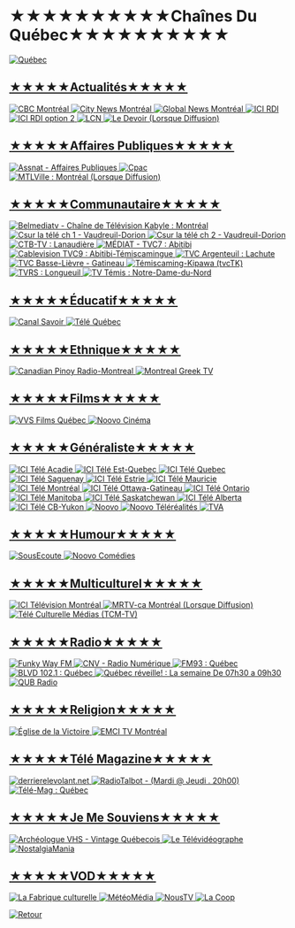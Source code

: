 #                                       ★★★★★★★★★★Chaînes Du Québec★★★★★★★★★★


<a href="https://fr.wikipedia.org/wiki/Qu%C3%A9bec"><img src="https://i.imgur.com/GmpAzAe.png" title="Québec">


## ★★★★★Actualités★★★★★
<a href="https://rplayer.surge.sh/?url=https://cbcrclinear-tor.akamaized.net/hls/live/2042761/CBCRCLINEAR_TOR_7/master5.m3u8"><img src="https://i.imgur.com/43dfVtF.png" title="CBC Montréal">
<a href="https://rplayer.surge.sh/?url=https://citynewsregional.akamaized.net/hls/live/553720/CityNews-Montreal/master.m3u8"><img src="https://i.imgur.com/sMSCxTz.png" title="City News Montréal">
<a href="https://globalnews.ca/live/montreal/"><img src="https://i.imgur.com/ZXPLBwl.png" title="Global News Montréal">
<a href="https://rplayer.surge.sh/?url=https://rcavlive.akamaized.net/hls/live/704026/canrdi/master.m3u8"><img src="https://i.imgur.com/4UPQNDv.png" title="ICI RDI">
<a href="https://rplayer.surge.sh/?url=https://rcavlive.akamaized.net/hls/live/704025/xcanrdi/master.m3u8"><img src="https://i.imgur.com/4UPQNDv.png" title="ICI RDI option 2"> 
<a href="https://rplayer.surge.sh/?url=https://tvalive.akamaized.net/hls/live/2014213/tvan01/tvan01.m3u8"><img src="https://i.imgur.com/hRln6Kw.png" title="LCN">
<a href="https://www.youtube.com/channel/UCVSWLtm3ijS-rTwa__Ww2Rg/live"><img src="https://i.imgur.com/4P48wOr.jpg" title="Le Devoir (Lorsque Diffusion)">


## ★★★★★Affaires Publiques★★★★★
<a href="https://rplayer.surge.sh/?url=https://diffusionm.assnat.qc.ca/diffusion/canal17/playlist.m3u8"><img src="https://i.imgur.com/CwLgEfW.png" title="Assnat - Affaires Publiques">
<a href="https://www.cpac.ca/"><img src="https://i.imgur.com/REld05a.png" title="Cpac">
<a href="https://www.youtube.com/channel/UCCm3eAbiTKAowAPMpSdd1Xg/live"><img src="https://i.imgur.com/jORz0hY.png" title="MTLVille : Montréal (Lorsque Diffusion)">


## ★★★★★Communautaire★★★★★
<a href="https://www.youtube.com/user/bellahdjel/live"><img src="https://i.imgur.com/duDrgvb.png" title="Belmediatv - Chaîne de Télévision Kabyle : Montréal">
<a href="https://player.castr.com/live_f88ae0808c9911ee9d20297cbe04ce6d"><img src="https://i.imgur.com/zOdI1tQ.png" title="Csur la télé ch 1 - Vaudreuil-Dorion">
<a href="https://player.castr.com/live_ee53b1d08d9511ee89c1a3cd362d5ce1"><img src="https://i.imgur.com/zOdI1tQ.png" title="Csur la télé ch 2 - Vaudreuil-Dorion">
<a href="https://www.youtube.com/channel/UCnLHq8falZ_amWrLZx72t3g/live"><img src="https://i.imgur.com/hKfoCaC.png" title="CTB-TV : Lanaudière">
<a href="https://www.youtube.com/channel/UCj7mjJ8KYA7tLly9RUAb6XA/live"><img src="https://i.imgur.com/uVA7Wic.png" title="MÉDIAT - TVC7 : Abitibi">
<a href="https://www.youtube.com/channel/UC0JP0ek-HhcqisiEpsZiQZA/live"><img src="https://i.imgur.com/UAyZSSb.png" title="Cablevision TVC9 : Abitibi-Témiscamingue">
<a href="https://www.youtube.com/channel/UCbpWeJEG79mzbvZQMK3-BjA/live"><img src="https://i.imgur.com/mFfzONT.jpg" title="TVC Argenteuil : Lachute">
<a href="https://www.youtube.com/channel/UCbgIbDt25VGDd_lt1roFNpA/live"><img src="https://i.imgur.com/2pqQlTt.jpg" title="TVC Basse-Lièvre - Gatineau">
<a href="https://rplayer.surge.sh/?url=https://www.twitch.tv/tvctklive"><img src="https://i.imgur.com/ghf0FAa.png" title="Témiscaming-Kipawa (tvcTK)">
<a href="https://player.castr.com/live_d6983bc091e611edbddd7fe8982d8daf"><img src="https://i.imgur.com/fNbwRDt.png" title="TVRS : Longueuil">
<a href="https://www.youtube.com/channel/UCdppqXtvbns2vdI-eWlbQpw/live"><img src="https://i.imgur.com/HNb0yui.png" title="TV Témis : Notre-Dame-du-Nord">


## ★★★★★Éducatif★★★★★
<a href="https://rplayer.surge.sh/?url=https://hls.savoir.media/live/stream.m3u8"><img src="https://i.imgur.com/ybYDwaD.png" title="Canal Savoir">
<a href="https://rplayer.surge.sh/?url=https://bcovlive-a.akamaihd.net/575d86160eb143458d51f7ab187a4e68/us-east-1/6101674910001/playlist.m3u8"><img src="https://i.imgur.com/aUVOxIE.png" title="Télé Québec">


## ★★★★★Ethnique★★★★★
<a href="https://www.youtube.com/channel/UCAEDRKAof_vZLRLVoyIJpgw/live"><img src="https://i.imgur.com/PXI6yHX.png" title="Canadian Pinoy Radio-Montreal">
<a href="https://rplayer.surge.sh/?url=http://live.greektv.ca/hls1/greektv.m3u8"><img src="https://i.imgur.com/yXATGcj.png" title="Montreal Greek TV">


## ★★★★★Films★★★★★
<a href="https://www.youtube.com/channel/UC5gfYXsS_p1EV5e42a2RKjQ/live"><img src="https://i.imgur.com/AjKctQZ.jpg" title="VVS Films Québec">
<a href="https://rplayer.surge.sh/?url=https://dk4ogs46bjxcw.cloudfront.net/v1/master/3722c60a815c199d9c0ef36c5b73da68a62b09d1/cc-xr1ct045l70mz/Noovo_Cinema.m3u8"><img src="https://i.imgur.com/ytygMFT.png" title="Noovo Cinéma">



## ★★★★★Généraliste★★★★★
<a href="https://rplayer.surge.sh/?url=https://rcavlive.akamaized.net/hls/live/704014/cancbaft/master_3000.m3u8"><img src="https://i.imgur.com/vaSCarL.png" title="ICI Télé Acadie">
<a href="https://rplayer.surge.sh/?url=https://rcavlive.akamaized.net/hls/live/704024/cancjbr/master_3000.m3u8"><img src="https://i.imgur.com/vaSCarL.png" title="ICI Télé Est-Quebec">
<a href="https://rplayer.surge.sh/?url=https://rcavlive.akamaized.net/hls/live/664045/cancbvt/master_3000.m3u8"><img src="https://i.imgur.com/vaSCarL.png" title="ICI Télé Quebec">
<a href="https://rplayer.surge.sh/?url=https://rcavlive.akamaized.net/hls/live/704023/cancktv/master_3000.m3u8"><img src="https://i.imgur.com/vaSCarL.png" title="ICI Télé Saguenay">
<a href="https://rplayer.surge.sh/?url=https://rcavlive.akamaized.net/hls/live/704016/cancksh/master_3000.m3u8"><img src="https://i.imgur.com/vaSCarL.png" title="ICI Télé Estrie">
<a href="https://rplayer.surge.sh/?url=https://rcavlive.akamaized.net/hls/live/704021/cancktm/master_3000.m3u8"><img src="https://i.imgur.com/vaSCarL.png" title="ICI Télé Mauricie">
<a href="https://rplayer.surge.sh/?url=https://rcavlive-dai.akamaized.net/hls/live/696614/cancbftprem/master_5000.m3u8"><img src="https://i.imgur.com/vaSCarL.png" title="ICI Télé Montréal">
<a href="https://rplayer.surge.sh/?url=https://rcavlive.akamaized.net/hls/live/664046/cancboft/master_3000.m3u8"><img src="https://i.imgur.com/vaSCarL.png" title="ICI Télé Ottawa-Gatineau">
<a href="https://rplayer.surge.sh/?url=https://rcavlive.akamaized.net/hls/live/704022/cancblft/master_3000.m3u8"><img src="https://i.imgur.com/vaSCarL.png" title="ICI Télé Ontario">
<a href="https://rplayer.surge.sh/?url=https://rcavlive.akamaized.net/hls/live/704018/cancbwft/master_3000.m3u8"><img src="https://i.imgur.com/vaSCarL.png" title="ICI Télé Manitoba">
<a href="https://rplayer.surge.sh/?url=https://rcavlive.akamaized.net/hls/live/704019/cancbkft/master_3000.m3u8"><img src="https://i.imgur.com/vaSCarL.png" title="ICI Télé Saskatchewan">
<a href="https://rplayer.surge.sh/?url=https://rcavlive.akamaized.net/hls/live/704020/cancbxft/master_3000.m3u8"><img src="https://i.imgur.com/vaSCarL.png" title="ICI Télé Alberta">
<a href="https://rplayer.surge.sh/?url=https://rcavlive.akamaized.net/hls/live/704017/cancbuft/master_3000.m3u8"><img src="https://i.imgur.com/vaSCarL.png" title="ICI Télé CB-Yukon">
<a href="https://www.noovo.ca/en-direct?tab=en-direct"><img src="https://i.imgur.com/vCqF1Kb.png" title="Noovo">
<a href="https://rplayer.surge.sh/?url=https://d29qczaufx5vc3.cloudfront.net/v1/master/3722c60a815c199d9c0ef36c5b73da68a62b09d1/cc-dxg2k6h0o2l6i/Noovo_Telerealites.m3u8"><img src="https://i.imgur.com/eaFD9rq.png" title="Noovo Téléréalités">
<a href="https://rplayer.surge.sh/?url=https://tvalive-dai01.akamaized.net/Content/HLS/Live/channel(575b93c5-be31-ee34-6285-14620fd14048)/index.m3u8"><img src="https://i.imgur.com/jI8ockr.png" title="TVA">


## ★★★★★Humour★★★★★
<a href="https://www.twitch.tv/sousecoute"><img src="https://i.imgur.com/WhIcr0U.png" title="SousEcoute">
<a href="https://rplayer.surge.sh/?url=https://d2s8iafdyzconc.cloudfront.net/v1/master/3722c60a815c199d9c0ef36c5b73da68a62b09d1/cc-6x2p3ho0vw00a/Noovo_Comedies_Home.m3u8"><img src="https://i.imgur.com/xB0BM7z.png" title="Noovo Comédies">

## ★★★★★Multiculturel★★★★★
<a href="https://rplayer.surge.sh/?url=https://amdici.akamaized.net/hls/live/873426/ICI-Live-Stream/master.m3u8"><img src="https://i.imgur.com/Cl0wRCj.png" title="ICI Télévision Montréal">
<a href="https://www.youtube.com/channel/UCupiuMa4oN_pQC2xT5HMfIg/live"><img src="https://i.imgur.com/NHKgIF5.png" title="MRTV-ca Montréal (Lorsque Diffusion)">
<a href="http://teleculturelle.com/"><img src="https://i.imgur.com/7xKmczW.png" title="Télé Culturelle Médias (TCM-TV)">


## ★★★★★Radio★★★★★
<a href="https://www.youtube.com/channel/UCUHhoftNnYfmFp1jvSavB-Q/live"><img src="https://i.imgur.com/a3DDO3X.jpg" title="Funky Way FM">
<a href="https://rplayer.surge.sh/?url=https://media1.radioservers.biz:1936/cnv/cnv/playlist.m3u8"><img src="https://i.imgur.com/kHsF7Vg.png" title="CNV - Radio Numérique">
<a href="https://rplayer.surge.sh/?url=https://www.twitch.tv/fm93quebec"><img src="https://i.imgur.com/JmcHAnC.png" title="FM93 : Québec">
<a href="https://rplayer.surge.sh/?url=https://www.twitch.tv/blvd_fm"><img src="https://i.imgur.com/BoLh5rk.png" title="BLVD 102.1 : Québec">
<a href="https://rplayer.surge.sh/?url=https://www.twitch.tv/quebecreveille"><img src="https://i.imgur.com/4USn2ho.png" title="Québec réveille! : La semaine De 07h30 a 09h30 ">
<a href="https://www.qub.ca/tvaplus/qub/en-direct"><img src="https://i.imgur.com/8AbpoGW.jpg" title="QUB Radio">


## ★★★★★Religion★★★★★
<a href="https://www.youtube.com/channel/UCY3_KU8qXQeNnPQ_YHI00mw/live"><img src="https://i.imgur.com/DuYDVxC.png" title="Église de la Victoire">
<a href="https://rplayer.surge.sh/?url=https://www.dailymotion.com/video/x8azdl4"><img src="https://i.imgur.com/iZ2z4gV.png" title="EMCI TV Montréal">


## ★★★★★Télé Magazine★★★★★
<a href="https://www.youtube.com/channel/UCSiM-2Rl7d95puhwt0gUL-w/live"><img src="https://i.imgur.com/DO3wsrw.jpg" title="derrierelevolant.net">
<a href="https://rplayer.surge.sh/?url=https://www.twitch.tv/radiotalbot"><img src="https://i.imgur.com/GDTp6FD.png" title="RadioTalbot - (Mardi @ Jeudi . 20h00)">
<a href="https://www.youtube.com/watch?v=S1ee5OYQJ1Q"><img src="https://i.imgur.com/NtXDIY3.png" title="Télé-Mag : Québec">

  
## ★★★★★Je Me Souviens★★★★★
<a href="https://www.youtube.com/@archeologuevhs1984/videos"><img src="https://i.imgur.com/OXR5358.png" title="Archéologue VHS - Vintage Québecois">
<a href="https://www.youtube.com/@422435paquess"><img src="https://i.imgur.com/OEAq2R6.jpg" title="Le Télévidéographe">
<a href="https://www.youtube.com/results?search_query=nostalgiamania&sp=EgIQAg%253D%253D"><img src="https://i.imgur.com/gURpF0e.jpg" title="NostalgiaMania">

## ★★★★★VOD★★★★★
<a href="https://www.lafabriqueculturelle.tv/"><img src="https://i.imgur.com/RSIL3We.jpg" title="La Fabrique culturelle">
<a href="https://www.youtube.com/@meteomedia"><img src="https://i.imgur.com/1Eg2LNI.jpg" title="MétéoMédia">
<a href="https://www.youtube.com/channel/UCFxJW2dV82Eo-1vvweFRORA"><img src="https://i.imgur.com/piePNQY.jpg" title="NousTV">
<a href="https://webtv.coop/"><img src="https://i.imgur.com/8Gq55OI.png" title="La Coop">


<a href="https://github.com/Sphinxroot/Tele-Franco-Direct-/blob/main/README.md"><img src="https://i.imgur.com/sVksJ9S.png" title="Retour">
